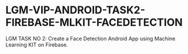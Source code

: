 # LGM-VIP-ANDROID-TASK2-FIREBASE-MLKIT-FACEDETECTION
LGM TASK NO 2: Create a Face Detection Android App using Machine Learning KIT on Firebase.

